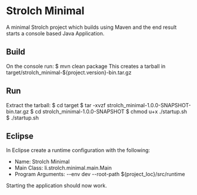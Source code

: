 Strolch Minimal
======================

A minimal Strolch project which builds using Maven and the end result starts a console based Java Application.

Build
-------------------
On the console run:
$ mvn clean package
This creates a tarball in target/strolch_minimal-${project.version}-bin.tar.gz

Run
---------------------
Extract the tarball:
$ cd target
$ tar -xvzf strolch_minimal-1.0.0-SNAPSHOT-bin.tar.gz
$ cd strolch_minimal-1.0.0-SNAPSHOT
$ chmod u+x ./startup.sh
$ ./startup.sh

Eclipse
--------------------
In Eclipse create a runtime configuration with the following:
- Name: Strolch Minimal
- Main Class: li.strolch.minimal.main.Main
- Program Arguments:
  --env dev
  --root-path ${project_loc}/src/runtime

Starting the application should now work.